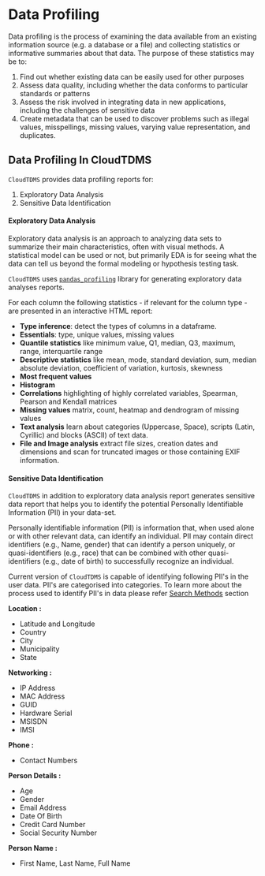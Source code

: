 # Data Profiling

Data profiling is the process of examining the data available from an existing information source (e.g. a database or a file) 
and collecting statistics or informative summaries about that data. The purpose of these statistics may be to: 

1. Find out whether existing data can be easily used for other purposes
2. Assess data quality, including whether the data conforms to particular standards or patterns
4. Assess the risk involved in integrating data in new applications, including the challenges of sensitive data
5. Create metadata that can be used to discover problems such as illegal values, misspellings, missing values, varying value representation, and duplicates.

## Data Profiling In CloudTDMS

`CloudTDMS` provides data profiling reports for:

1. Exploratory Data Analysis
2. Sensitive Data Identification
 
#### Exploratory Data Analysis 
Exploratory data analysis is an approach to analyzing data sets to summarize their main characteristics, often with 
visual methods. A statistical model can be used or not, but primarily EDA is for seeing what the data can tell us beyond 
the formal modeling or hypothesis testing task.

`CloudTDMS` uses [`pandas_profiling`](http://github.com/pandas-profiling/pandas-profiling) library for generating exploratory data analyses reports.

For each column the following statistics - if relevant for the column type - are presented in an interactive HTML report:

* **Type inference**: detect the types of columns in a dataframe.
* **Essentials**: type, unique values, missing values
* **Quantile statistics** like minimum value, Q1, median, Q3, maximum, range, interquartile range
* **Descriptive statistics** like mean, mode, standard deviation, sum, median absolute deviation, coefficient of variation, kurtosis, skewness
* **Most frequent values**
* **Histogram**
* **Correlations** highlighting of highly correlated variables, Spearman, Pearson and Kendall matrices
* **Missing values** matrix, count, heatmap and dendrogram of missing values
* **Text analysis** learn about categories (Uppercase, Space), scripts (Latin, Cyrillic) and blocks (ASCII) of text data.
* **File and Image analysis** extract file sizes, creation dates and dimensions and scan for truncated images or those containing EXIF information.
 
#### Sensitive Data Identification

`CloudTDMS` in addition to exploratory data analysis report generates sensitive data report that helps you to identify 
the potential Personally Identifiable Information (PII) in your data-set.
 
Personally identifiable information (PII) is information that, when used alone or with other relevant data, can identify
an individual. PII may contain direct identifiers (e.g., Name, gender) that can identify a person uniquely, or 
quasi-identifiers (e.g., race) that can be combined with other quasi-identifiers (e.g., date of birth) to successfully 
recognize an individual.

Current version of `CloudTDMS` is capable of identifying following PII's in the user data. PII's are categorised into
categories. To learn more about the process used to identify PII's in data please refer [Search Methods](personal_identifiable_information.md#cloudtdms-pii-search-methods-version-10-reference) section 

**Location :**

+ Latitude and Longitude
+ Country
+ City
+ Municipality
+ State  

**Networking :**

+ IP Address
+ MAC Address
+ GUID
+ Hardware Serial
+ MSISDN
+ IMSI

**Phone :**    

+ Contact Numbers
 
**Person Details :**

+ Age
+ Gender
+ Email Address
+ Date Of Birth
+ Credit Card Number
+ Social Security Number
   
**Person Name :**

+ First Name, Last Name, Full Name